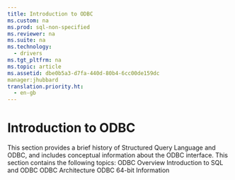 ```yaml
---
title: Introduction to ODBC
ms.custom: na
ms.prod: sql-non-specified
ms.reviewer: na
ms.suite: na
ms.technology: 
  - drivers
ms.tgt_pltfrm: na
ms.topic: article
ms.assetid: dbe0b5a3-d7fa-440d-80b4-6cc00de159dc
manager:jhubbard
translation.priority.ht: 
  - en-gb
---
```

# Introduction to ODBC
<?xml version="1.0" encoding="utf-8"?>
<developerOrientationDocument xmlns="http://ddue.schemas.microsoft.com/authoring/2003/5" xmlns:xlink="http://www.w3.org/1999/xlink" xmlns:xsi="http://www.w3.org/2001/XMLSchema-instance" xsi:schemaLocation="http://ddue.schemas.microsoft.com/authoring/2003/5 http://dduestorage.blob.core.windows.net/ddueschema/developer.xsd">
  <introduction>
    <para>This section provides a brief history of Structured Query Language and ODBC, and includes conceptual information about the ODBC interface. </para>
    <para>This section contains the following topics:  </para>
    <list class="bullet">
      <listItem>
        <para>
          <legacyLink xlink:href="233315bd-2b7f-4b20-9978-e920e1ea9a07">ODBC Overview</legacyLink>         </para>
      </listItem>
      <listItem>
        <para>
          <legacyLink xlink:href="27ed4223-89ff-4044-8bb9-19c8eafa8ad8">Introduction to SQL and ODBC</legacyLink>         </para>
      </listItem>
      <listItem>
        <para>
          <legacyLink xlink:href="2604f492-587b-4a51-9876-59a7870b3ef2">ODBC Architecture</legacyLink>         </para>
      </listItem>
      <listItem>
        <para>
          <link xlink:href="ed9851ce-44ee-4c8e-b626-1d0b52da30fe">ODBC 64-bit Information</link>
        </para>
      </listItem>
    </list>
  </introduction>
  <relatedTopics />
</developerOrientationDocument>